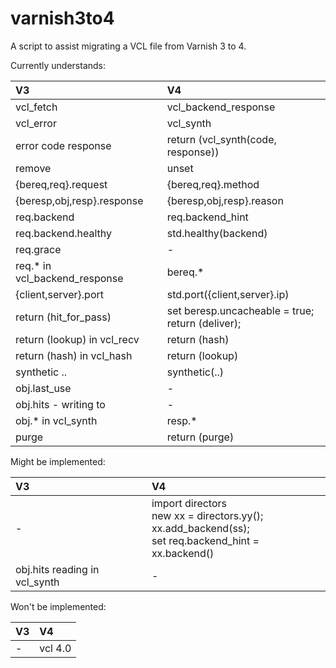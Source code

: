 varnish3to4
===========

A script to assist migrating a VCL file from Varnish 3 to 4.

Currently understands:

V3 | V4
:-- | :--
vcl_fetch | vcl_backend_response
vcl_error | vcl_synth
error code response | return (vcl_synth(code, response))
remove | unset
{bereq,req}.request | {bereq,req}.method
{beresp,obj,resp}.response | {beresp,obj,resp}.reason
req.backend | req.backend_hint
req.backend.healthy | std.healthy(backend)
req.grace | -
req.* in vcl_backend_response | bereq.*
{client,server}.port | std.port({client,server}.ip)
return (hit_for_pass) | set beresp.uncacheable = true;<br/>return (deliver);
return (lookup) in vcl_recv | return (hash)
return (hash) in vcl_hash | return (lookup)
synthetic .. | synthetic(..)
obj.last_use | -
obj.hits - writing to | -
obj.* in vcl_synth | resp.*
purge | return (purge)

Might be implemented:

V3 | V4
:-- | :--
- | import directors<br/>new xx = directors.yy();<br/>xx.add_backend(ss);<br/>set req.backend_hint = xx.backend()
obj.hits reading in vcl_synth | -

Won't be implemented:

V3 | V4
:-- | :--
- | vcl 4.0
